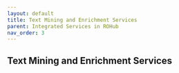 ```yaml
---
layout: default
title: Text Mining and Enrichment Services
parent: Integrated Services in ROHub
nav_order: 3
---
```


## Text Mining and Enrichment Services